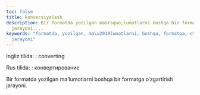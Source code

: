```yaml
---
toc: false
title: konversiyalash
description: Bir formatda yozilgan ma&rsquo;lumotlarni boshqa bir formatga o&lsquo;zgartirish
  jarayoni....
keywords: "formatda, yozilgan, ma\u2019lumotlarni, boshqa, formatga, o\u2018zgartirish,
  jarayoni"
---
```


Ingliz tilida:
:   converting

Rus tilida:
:   конвертирование

Bir formatda yozilgan ma’lumotlarni boshqa bir formatga o‘zgartirish jarayoni.
